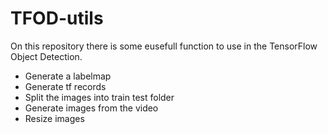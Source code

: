 # TFOD-utils

On this repository there is some eusefull function to use in the TensorFlow Object Detection.

- Generate a labelmap
- Generate tf records
- Split the images into train test folder
- Generate images from the video
- Resize images
